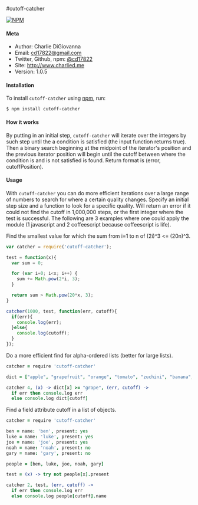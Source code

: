 #cutoff-catcher

[![NPM](https://nodei.co/npm/cutoff-catcher.png?mini=true)](https://nodei.co/npm/cutoff-catcher/)

#### Meta

- Author: Charlie DiGiovanna
- Email: cd17822@gmail.com
- Twitter, Github, npm: [@cd17822](https://twitter.com/cd17822)
- Site: http://www.charlied.me
- Version: 1.0.5


#### Installation

To install `cutoff-catcher` using [npm](https://www.npmjs.org/), run:

```
$ npm install cutoff-catcher
```

#### How it works

By putting in an initial step, `cutoff-catcher` will iterate over the integers by such step until the a condition is satisfied (the input function returns true). Then a binary search beginning at the midpoint of the iterator's position and the previous iterator position will begin until the cutoff between where the condition is and is not satisfied is found. Return format is (error, cutoffPosition).


#### Usage

With `cutoff-catcher` you can do more efficient iterations over a large range of numbers to search for where a certain quality changes. Specify an initial step size and a function to look for a specific quality. Will return an error if it could not find the cutoff in 1,000,000 steps, or the first integer where the test is successful. The following are 3 examples where one could apply the module (1 javascript and 2 coffeescript because coffeescript is life).

Find the smallest value for which the sum from i=1 to n of (2i)^3 <= (20n)^3.

```javascript
var catcher = require('cutoff-catcher');

test = function(x){
  var sum = 0;

  for (var i=0; i<x; i++) {
    sum += Math.pow(2*i, 3);
  }

  return sum > Math.pow(20*x, 3);
}

catcher(1000, test, function(err, cutoff){
  if(err){
    console.log(err);
  }else{
    console.log(cutoff);
  }
});
```

Do a more efficient find for alpha-ordered lists (better for large lists).

```coffeescript
catcher = require 'cutoff-catcher'

dict = ["apple", "grapefruit", "orange", "tomato", "zuchini", "banana", "kiwi", "grape"].sort()

catcher 4, (x) -> dict[x] >= "grape", (err, cutoff) ->
  if err then console.log err
  else console.log dict[cutoff]
```

Find a field attribute cutoff in a list of objects.

```coffeescript
catcher = require 'cutoff-catcher'

ben = name: 'ben', present: yes
luke = name: 'luke', present: yes
joe = name: 'joe', present: yes
noah = name: 'noah', present: no
gary = name: 'gary', present: no

people = [ben, luke, joe, noah, gary]

test = (x) -> try not people[x].present

catcher 2, test, (err, cutoff) ->
  if err then console.log err
  else console.log people[cutoff].name
```
